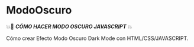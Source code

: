 # ModoOscuro
💥🚀 **_CÓMO HACER MODO OSCURO JAVASCRIPT_** 💥 

Cómo crear Efecto Modo Oscuro Dark Mode con HTML/CSS/JAVASCRIPT.
